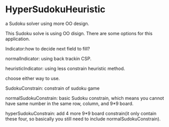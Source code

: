 # HyperSudokuHeuristic
a Sudoku solver using more OO design.

This Sudoku solve is using OO disign. There are some options for this application.

Indicator:how to decide next field to fill?

normalIndicator: using back trackin CSP.

heuristicIndicator: using less constrain heuristic method.

choose either way to use.

SudokuConstrain: constrain of sudoku game

normalSudokuConstrain: basic Sudoku constrain, which means you cannot have same number in the same row, column, and 9*9 board.

hyperSudokuConstrain: add 4 more 9*9 board constrain(it only contain these four, so basically you still need to include normalSudokuConstrain).

